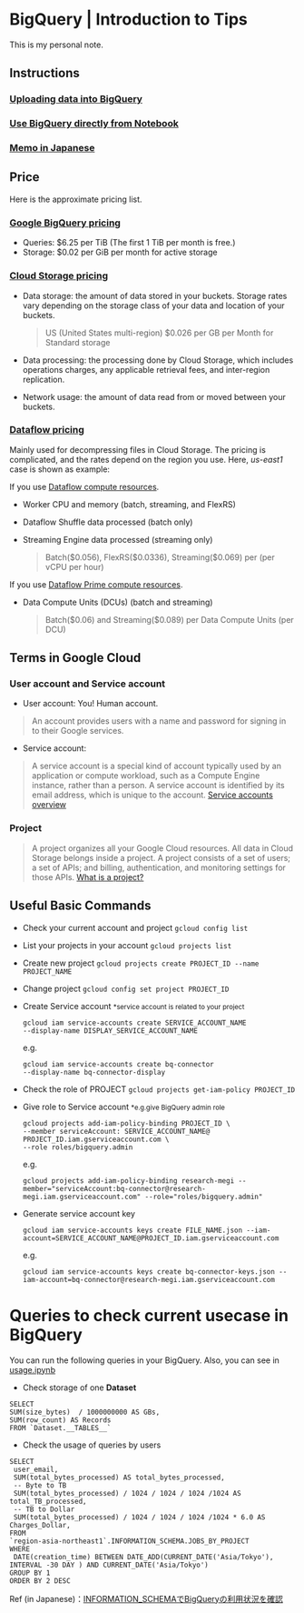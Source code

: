 # BigQuery | Introduction to Tips

This is my personal note.

## Instructions
### [Uploading data into BigQuery](Uploading.md)
### [Use BigQuery directly from Notebook](BQ_Notebook.md)
### [Memo in Japanese](README_jp.md)

## Price
Here is the approximate pricing list.
### [Google BigQuery pricing](https://cloud.google.com/bigquery/pricing)
- Queries: $6.25 per TiB (The first 1 TiB per month is free.)
- Storage: $0.02 per GiB per month for active storage

### [Cloud Storage pricing](https://cloud.google.com/storage/pricing)
- Data storage: the amount of data stored in your buckets. Storage rates vary depending on the storage class of your data and location of your buckets.

	> US (United States multi-region) $0.026 per GB per Month for Standard storage

- Data processing: the processing done by Cloud Storage, which includes operations charges, any applicable retrieval fees, and inter-region replication.
- Network usage: the amount of data read from or moved between your buckets.

### [Dataflow pricing](https://cloud.google.com/dataflow/pricing)
Mainly used for decompressing files in Cloud Storage. The pricing is complicated, and the rates depend on the region you use. Here, *us-east1* case is shown as example:

If you use [Dataflow compute resources](https://cloud.google.com/dataflow/pricing#compute-resources).

- Worker CPU and memory (batch, streaming, and FlexRS)
- Dataflow Shuffle data processed (batch only)
- Streaming Engine data processed (streaming only)

	> Batch(\$0.056), FlexRS(\$0.0336), Streaming(\$0.069) per (per vCPU per hour)

If you use [Dataflow Prime compute resources](https://cloud.google.com/dataflow/pricing#prime-compute-resources).

- Data Compute Units (DCUs) (batch and streaming)

	> Batch(\$0.06) and
	> Streaming(\$0.089) per Data Compute Units (per DCU)

## Terms in Google Cloud
###  **User account** and **Service account**
- User account: You! Human account.

> An account provides users with a name and password for signing in to their Google services.

- Service account:

> A service account is a special kind of account typically used by an application or compute workload, such as a Compute Engine instance, rather than a person. A service account is identified by its email address, which is unique to the account.
[Service accounts overview](https://cloud.google.com/iam/docs/service-account-overview)


### Project

> A project organizes all your Google Cloud resources. All data in Cloud Storage belongs inside a project. A project consists of a set of users; a set of APIs; and billing, authentication, and monitoring settings for those APIs. 
[What is a project?](https://cloud.google.com/storage/docs/projects#what_is_a_project)


## Useful Basic Commands

- Check your current account and project ```gcloud config list```
- List your projects in your account ```gcloud projects list```

- Create new project ```gcloud projects create PROJECT_ID --name PROJECT_NAME``` 

- Change project ```gcloud config set project PROJECT_ID```


- Create Service account
<small>*service account is related to your project</small>

	```
	gcloud iam service-accounts create SERVICE_ACCOUNT_NAME
	--display-name DISPLAY_SERVICE_ACCOUNT_NAME 
	```
	e.g. 
	
	```
	gcloud iam service-accounts create bq-connector
	--display-name bq-connector-display
	```

- Check the role of PROJECT
	```gcloud projects get-iam-policy PROJECT_ID ```

- Give role to Service account
<small>*e.g.give BigQuery admin role</small>

	```
	gcloud projects add-iam-policy-binding PROJECT_ID \
	--member serviceAccount: SERVICE_ACCOUNT_NAME@ PROJECT_ID.iam.gserviceaccount.com \
	--role roles/bigquery.admin
	```
	e.g. 
	
	```
	gcloud projects add-iam-policy-binding research-megi --member="serviceAccount:bq-connector@research-megi.iam.gserviceaccount.com" --role="roles/bigquery.admin" 
	```

- Generate service account key

	```
	gcloud iam service-accounts keys create FILE_NAME.json --iam-account=SERVICE_ACCOUNT_NAME@PROJECT_ID.iam.gserviceaccount.com
	```
	e.g. 
	
	```
	gcloud iam service-accounts keys create bq-connector-keys.json --iam-account=bq-connector@research-megi.iam.gserviceaccount.com
	```

# Queries to check current usecase in BigQuery
You can run the following queries in your BigQuery.
Also, you can see in [usage.ipynb](usage.ipynb)

- Check storage of one **Dataset**

```
SELECT
SUM(size_bytes)  / 1000000000 AS GBs,
SUM(row_count) AS Records
FROM `Dataset.__TABLES__`
```

- Check the usage of queries by users

```
SELECT
 user_email,
 SUM(total_bytes_processed) AS total_bytes_processed,
 -- Byte to TB
 SUM(total_bytes_processed) / 1024 / 1024 / 1024 /1024 AS total_TB_processed,
 -- TB to Dollar
 SUM(total_bytes_processed) / 1024 / 1024 / 1024 /1024 * 6.0 AS Charges_Dollar,
FROM
`region-asia-northeast1`.INFORMATION_SCHEMA.JOBS_BY_PROJECT
WHERE
 DATE(creation_time) BETWEEN DATE_ADD(CURRENT_DATE('Asia/Tokyo'), INTERVAL -30 DAY ) AND CURRENT_DATE('Asia/Tokyo')
GROUP BY 1
ORDER BY 2 DESC
```
Ref (in Japanese)：[INFORMATION_SCHEMAでBigQueryの利用状況を確認](https://www.niandc.co.jp/sol/tech/date20200923_1893.php)